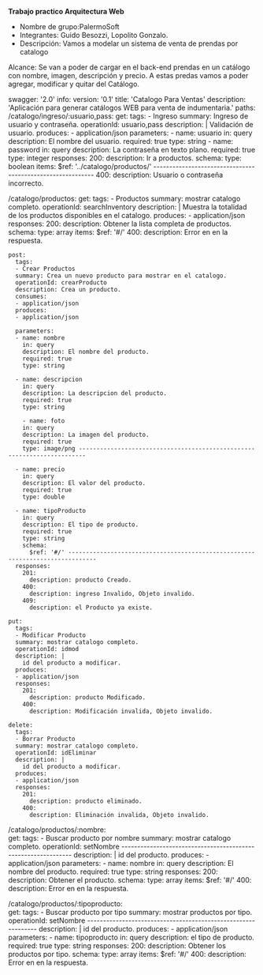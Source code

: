 **Trabajo practico Arquitectura Web**

* Nombre de grupo:PalermoSoft
* Integrantes: Guido Besozzi, Lopolito Gonzalo.
* Descripción: Vamos a modelar un sistema de venta de prendas por catalogo

Alcance: Se van a poder de cargar en el back-end prendas en un catálogo con nombre, imagen, descripción y precio.
A estas predas vamos a poder agregar, modificar y quitar del Catálogo.


swagger: '2.0'
info:
  version: '0.1'
  title: 'Catalogo Para Ventas'
  description: 'Aplicación para generar catálogos WEB para venta de indumentaria.'
paths: 
 /catalogo/ingreso/:usuario,pass:
    get:
      tags:
      - Ingreso
      summary: Ingreso de usuario y contraseña.
      operationId: usuario,pass
      description: |
        Validación de usuario.
      produces:
      - application/json
      parameters:
      - name: usuario
        in: query
        description: El nombre del usuario.
        required: true
        type: string
      - name: password
        in: query
        description: La contraseña en texto plano.
        required: true
        type: integer
      responses:
        200:
          description: Ir a productos.
          schema:
            type: boolean
            items:
              $ref: '../catalogo/productos/' -----------------------------------------------------------
        400:
          description: Usuario o contraseña incorrecto.

  /catalogo/productos:
    get:
      tags:
      - Productos
      summary: mostrar catalogo completo.
      operationId: searchInventory
      description: |
        Muestra la totalidad de los productos disponibles en el catalogo.
      produces:
      - application/json
      responses:
        200:
          description: Obtener la lista completa de productos.
          schema:
            type: array
            items:
              $ref: '#/'
        400:
          description: Error en en la respuesta.

    post:
      tags:
      - Crear Productos
      summary: Crea un nuevo producto para mostrar en el catalogo.
      operationId: crearProducto
      description: Crea un producto.
      consumes:
      - application/json
      produces:
      - application/json

      parameters:
      - name: nombre
        in: query
        description: El nombre del producto.
        required: true
        type: string

      - name: descripcion
        in: query
        description: La descripcion del producto.
        required: true
        type: string

        - name: foto
        in: query
        description: La imagen del producto.
        required: true
        type: image/png ------------------------------------------------------------------------

      - name: precio
        in: query
        description: El valor del producto.
        required: true
        type: double 
        
      - name: tipoProducto
        in: query
        description: El tipo de producto.
        required: true
        type: string
        schema:
          $ref: '#/' ------------------------------------------------------------------------------
      responses:
        201:
          description: producto Creado.
        400:
          description: ingreso Invalido, Objeto invalido.
        409:
          description: el Producto ya existe.

    put:
      tags:
      - Modificar Producto
      summary: mostrar catalogo completo.
      operationId: idmod
      description: | 
        id del producto a modificar.
      produces:
      - application/json
      responses:
        201:
          description: producto Modificado.
        400:
          description: Modificación invalida, Objeto invalido.

    delete:
      tags:
      - Borrar Producto
      summary: mostrar catalogo completo.
      operationId: idEliminar
      description: | 
        id del producto a modificar.
      produces:
      - application/json
      responses:
        201:
          description: producto eliminado.
        400:
          description: Eliminación invalida, Objeto invalido.     

  /catalogo/productos/:nombre:        
    get:
      tags:
      - Buscar producto por nombre
      summary: mostrar catalogo completo.
      operationId: setNombre --------------------------------------------------------------
      description: | 
        id del producto.
      produces:
      - application/json
            parameters:
      - name: nombre
        in: query
        description: El nombre del producto.
        required: true
        type: string
      responses:
        200:
          description: Obtener el producto.
          schema:
            type: array
            items:
              $ref: '#/'
        400:
          description: Error en en la respuesta.

  /catalogo/productos/:tipoproducto:        
    get:
      tags:
      - Buscar producto por tipo
      summary: mostrar productos por tipo.
      operationId: setNombre --------------------------------------------------------------
      description: | 
        id del producto.
      produces:
      - application/json
            parameters:
      - name: tipoproducto
        in: query
        description: el tipo de producto.
        required: true
        type: string
      responses:
        200:
          description: Obtener los productos por tipo.
          schema:
            type: array
            items:
              $ref: '#/'
        400:
          description: Error en en la respuesta.